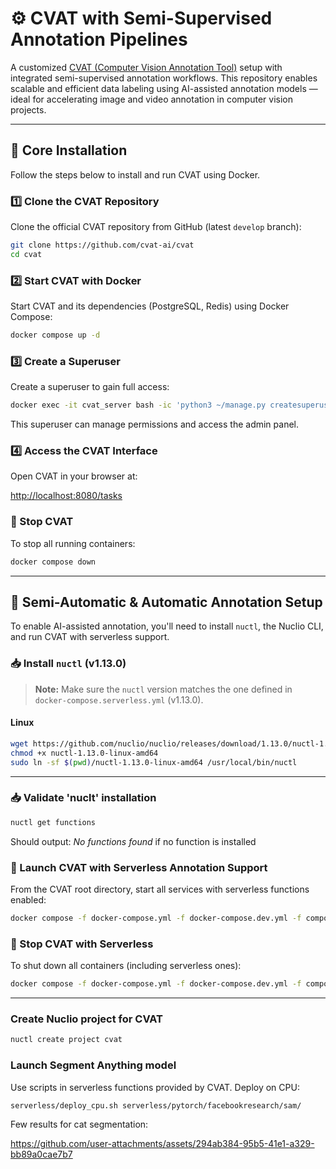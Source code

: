 # ⚙️ CVAT with Semi-Supervised Annotation Pipelines

A customized [CVAT (Computer Vision Annotation Tool)](https://www.cvat.ai/) setup with integrated semi-supervised annotation workflows. This repository enables scalable and efficient data labeling using AI-assisted annotation models — ideal for accelerating image and video annotation in computer vision projects.

---

## 🚀 Core Installation

Follow the steps below to install and run CVAT using Docker.

### 1️⃣ Clone the CVAT Repository

Clone the official CVAT repository from GitHub (latest `develop` branch):

```bash
git clone https://github.com/cvat-ai/cvat
cd cvat
```

### 2️⃣ Start CVAT with Docker

Start CVAT and its dependencies (PostgreSQL, Redis) using Docker Compose:

```bash
docker compose up -d
```

### 3️⃣ Create a Superuser

Create a superuser to gain full access:

```bash
docker exec -it cvat_server bash -ic 'python3 ~/manage.py createsuperuser'
```

This superuser can manage permissions and access the admin panel.

### 4️⃣ Access the CVAT Interface

Open CVAT in your browser at:

[http://localhost:8080/tasks](http://localhost:8080/tasks)

### 🛑 Stop CVAT

To stop all running containers:

```bash
docker compose down
```

---

## 🤖 Semi-Automatic & Automatic Annotation Setup

To enable AI-assisted annotation, you'll need to install `nuctl`, the Nuclio CLI, and run CVAT with serverless support.

### 📥 Install `nuctl` (v1.13.0)

> **Note:** Make sure the `nuctl` version matches the one defined in `docker-compose.serverless.yml` (v1.13.0).

#### Linux

```bash
wget https://github.com/nuclio/nuclio/releases/download/1.13.0/nuctl-1.13.0-linux-amd64
chmod +x nuctl-1.13.0-linux-amd64
sudo ln -sf $(pwd)/nuctl-1.13.0-linux-amd64 /usr/local/bin/nuctl
```
---  

### 📥 Validate 'nuclt' installation  
```bash
nuctl get functions
```
Should output: *No functions found* if no function is installed  

### 🚢 Launch CVAT with Serverless Annotation Support

From the CVAT root directory, start all services with serverless functions enabled:

```bash
docker compose -f docker-compose.yml -f docker-compose.dev.yml -f components/serverless/docker-compose.serverless.yml up -d --build
```

### 🛑 Stop CVAT with Serverless

To shut down all containers (including serverless ones):

```bash
docker compose -f docker-compose.yml -f docker-compose.dev.yml -f components/serverless/docker-compose.serverless.yml down
```
---

### Create Nuclio project for CVAT  
```bash
nuctl create project cvat
```

### Launch Segment Anything model  
Use scripts in serverless functions provided by CVAT. Deploy on CPU:  
```bash
serverless/deploy_cpu.sh serverless/pytorch/facebookresearch/sam/
```

Few results for cat segmentation:  

https://github.com/user-attachments/assets/294ab384-95b5-41e1-a329-bb89a0cae7b7







